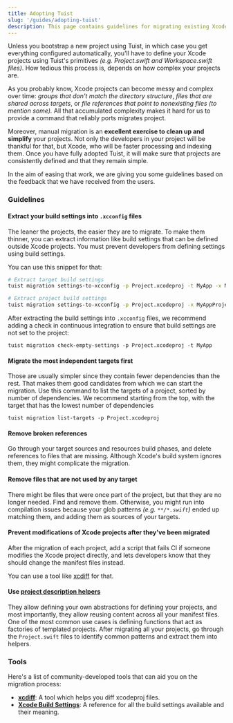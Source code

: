 ```yaml
---
title: Adopting Tuist
slug: '/guides/adopting-tuist'
description: This page contains guidelines for migrating existing Xcode projects to Tuist.
---
```


Unless you bootstrap a new project using Tuist,
in which case you get everything configured automatically,
you'll have to define your Xcode projects using Tuist's primitives _(e.g. Project.swift and Workspace.swift files)_.
How tedious this process is,
depends on how complex your projects are.

As you probably know,
Xcode projects can become messy and complex over time:
_groups that don't match the directory structure_,
_files that are shared across targets_, or
_file references that point to nonexisting files_ _(to mention some)._
All that accumulated complexity makes it hard for us to provide a command that reliably ports migrates project.

Moreover, manual migration is an **excellent exercise to clean up and simplify** your projects.
Not only the developers in your project will be thankful for that,
but Xcode,
who will be faster processing and indexing them.
Once you have fully adopted Tuist,
it will make sure that projects are consistently defined and that they remain simple.

In the aim of easing that work,
we are giving you some guidelines based on the feedback that we have received from the users.

### Guidelines

#### Extract your build settings into `.xcconfig` files

The leaner the projects, the easier they are to migrate.
To make them thinner,
you can extract information like build settings that can be defined outside Xcode projects.
You must prevent developers from defining settings using build settings.

You can use this snippet for that:

```bash
# Extract target build settings
tuist migration settings-to-xcconfig -p Project.xcodeproj -t MyApp -x MyApp.xcconfig

# Extract project build settings
tuist migration settings-to-xcconfig -p Project.xcodeproj -x MyAppProject.xcconfig
```

After extracting the build settings into `.xcconfig` files, we recommend adding a check in continuous integration to ensure that build settings are not set to the project:

```
tuist migration check-empty-settings -p Project.xcodeproj -t MyApp
```

#### Migrate the most independent targets first

Those are usually simpler since they contain fewer dependencies than the rest.
That makes them good candidates from which we can start the migration.
Use this command to list the targets of a project, sorted by number of dependencies. We recommend starting from the top, with the target that has the lowest number of dependencies

```
tuist migration list-targets -p Project.xcodeproj
```

#### Remove broken references

Go through your target sources and resources build phases, and delete references to files that are missing.
Although Xcode's build system ignores them, they might complicate the migration.

#### Remove files that are not used by any target

There might be files that were once part of the project,
but that they are no longer needed.
Find and remove them.
Otherwise,
you might run into compilation issues because your glob patterns _(e.g. `**/*.swift`)_ ended up matching them,
and adding them as sources of your targets.

#### Prevent modifications of Xcode projects after they've been migrated

After the migration of each project,
add a script that fails CI if someone modifies the Xcode project directly,
and lets developers know that they should change the manifest files instead.

You can use a tool like [xcdiff](https://github.com/bloomberg/xcdiff) for that.

#### Use [project description helpers](guides/helpers.md)

They allow defining your own abstractions for defining your projects,
and most importantly,
they allow reusing content across all your manifest files.
One of the most common use cases is defining functions that act as factories of templated projects.
After migrating all your projects,
go through the `Project.swift` files to identify common patterns and extract them into helpers.

### Tools

Here's a list of community-developed tools that can aid you on the migration process:

- [**xcdiff**](https://github.com/bloomberg/xcdiff): A tool which helps you diff xcodeproj files.
- [**Xcode Build Settings**](https://xcodebuildsettings.com/): A reference for all the build settings available and their meaning.
